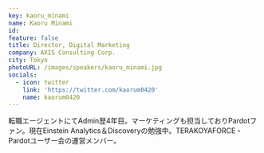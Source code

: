 ```yaml
---
key: kaoru_minami
name: Kaoru Minami
id: 
feature: false
title: Director, Digital Marketing
company: AXIS Consulting Corp.
city: Tokyo
photoURL: /images/speakers/kaoru_minami.jpg
socials:
  - icon: twitter
    link: 'https://twitter.com/kaorum0420'
    name: kaorum0420
---
```

転職エージェントにてAdmin歴4年目。マーケティングも担当しておりPardotファン。現在Einstein Analytics＆Discoveryの勉強中。TERAKOYAFORCE・Pardotユーザー会の運営メンバー。 